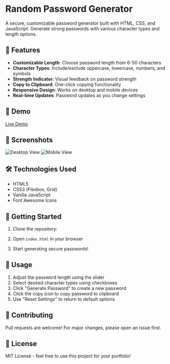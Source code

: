 # Random Password Generator

A secure, customizable password generator built with HTML, CSS, and JavaScript. Generate strong passwords with various character types and length options.

## 🚀 Features

- **Customizable Length**: Choose password length from 6-50 characters
- **Character Types**: Include/exclude uppercase, lowercase, numbers, and symbols
- **Strength Indicator**: Visual feedback on password strength
- **Copy to Clipboard**: One-click copying functionality
- **Responsive Design**: Works on desktop and mobile devices
- **Real-time Updates**: Password updates as you change settings

## 🔗 Demo

[Live Demo](https://mrkasif.github.io/random-password-generator/)

## 📸 Screenshots

![Desktop View](screenshots/desktop-view.png)
![Mobile View](screenshots/mobile-view.png)

## 🛠️ Technologies Used

- HTML5
- CSS3 (Flexbox, Grid)
- Vanilla JavaScript
- Font Awesome Icons

## 🚀 Getting Started

1. Clone the repository:

2. Open `index.html` in your browser

3. Start generating secure passwords!

## 📱 Usage

1. Adjust the password length using the slider
2. Select desired character types using checkboxes
3. Click "Generate Password" to create a new password
4. Click the copy icon to copy password to clipboard
5. Use "Reset Settings" to return to default options

## 🤝 Contributing

Pull requests are welcome! For major changes, please open an issue first.

## 📄 License

MIT License - feel free to use this project for your portfolio!

